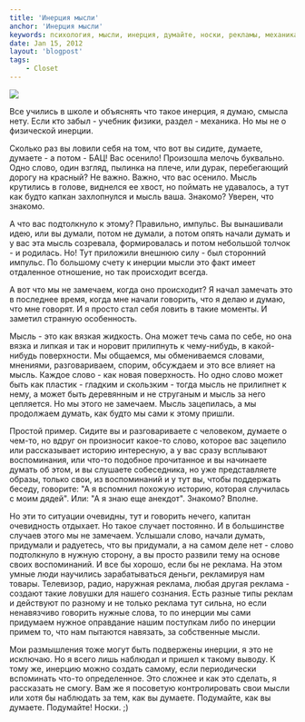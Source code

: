 ```yaml
---
title: 'Инерция мысли'
anchor: 'Инерция мысли'
keywords: психология, мысли, инерция, думайте, носки, рекламы, механика, инерция мысли
date: Jan 15, 2012
layout: 'blogpost'
tags:
    - Closet
---
```


![](/images/inertia-thoughts/1.jpg)

Все учились в школе и объяснять что такое инерция, я думаю, смысла нету. Если кто забыл - учебник физики, раздел - механика. Но мы не о физической инерции.

Сколько раз вы ловили себя на том, что вот вы сидите, думаете, думаете - а потом - БАЦ! Вас осенило! Произошла мелочь буквально. Одно слово, один взгляд, пылинка на плече, или дурак, перебегающий дорогу на красный? Не важно. Важно, что вас осенило. Мысль крутились в голове, виднелся ее хвост, но поймать не удавалось, а тут как будто капкан захлопнулся и мысль ваша. Знакомо? Уверен, что знакомо.

<!-- cut -->

А что вас подтолкнуло к этому? Правильно, импульс. Вы вынашивали идею, или вы думали, потом не думали, а потом опять начали думать и у вас эта мысль созревала, формировалась и потом небольшой толчок - и родилась. Но! Тут приложили внешнюю силу - был сторонний импульс. По большому счету к инерции мысли это факт имеет отдаленное отношение, но так происходит всегда.

А вот что мы не замечаем, когда оно происходит? Я начал замечать это в последнее время, когда мне начали говорить, что я делаю и думаю, что мне говорят. И я просто стал себя ловить в такие моменты. И заметил странную особенность.

Мысль - это как вязкая жидкость. Она может течь сама по себе, но она вязка и липкая и так и норовит прилипнуть к чему-нибудь, в какой-нибудь поверхности. Мы общаемся, мы обмениваемся словами, мнениями, разговариваем, спорим, обсуждаем и это все влияет на мысль. Каждое слово - как новая поверхность. Но одно слово может быть как пластик - гладким и скользким - тогда мысль не прилипнет к нему, а может быть деревянным и не струганым и мысль за него цепляется. Но мы этого не замечаем. Мысль зацепилась, а мы продолжаем думать, как будто мы сами к этому пришли.

Простой пример. Сидите вы и разговариваете с человеком, думаете о чем-то, но вдруг он произносит какое-то слово, которое вас зацепило или рассказывает историю интересную, а у вас сразу всплывают воспоминания, или что-то подобное прочитанное и вы начинаете думать об этом, и вы слушаете собеседника, но уже представляете образы, только свои, из воспоминаний и у тут вы, чтобы поддержать беседу, говорите: "А я вспомнил похожую историю, которая случилась с моим дядей". Или: "А я знаю еще анекдот". Знакомо? Вполне.

Но эти то ситуации очевидны, тут и говорить нечего, капитан очевидность отдыхает. Но такое случает постоянно. И в большинстве случаев этого мы не замечаем. Услышали слово, начали думать, придумали и радуетесь, что вы придумали, а на самом деле нет - слово подтолкнуло в нужную сторону, а вы просто развили тему на основе своих воспоминаний. И все бы хорошо, если бы не реклама. На этом умные люди научились зарабатываться деньги, рекламируя нам товары. Телевизор, радио, наружная реклама, любая другая реклама - создают такие ловушки для нашего сознания. Есть разные типы реклам и действуют по разному и не только реклама тут сильна, но если ненавязчиво говорить нужные слова, то по инерции мы сами придумаем нужное оправдание нашим поступкам либо по инерции примем то, что нам пытаются навязать, за собственные мысли.

Мои размышления тоже могут быть подвержены инерции, я это не исключаю. Но я всего лишь наблюдал и пришел к такому выводу. К тому же, инерцию можно создать самому, если периодически вспоминать что-то определенное. Это сложнее и как это сделать, я рассказать не смогу. Вам же я посоветую контролировать свои мысли или хотя бы наблюдать за тем, как вы думаете. Подумайте, как вы думаете. Подумайте! Носки. ;)
